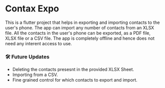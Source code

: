 # Contax Expo

This is a flutter project that helps in exporting and importing contacts to the user's phone. The app can import any number of contacts from an XLSX file. All the contacts in the user's phone can be exported, as a PDF file, XLSX file or a CSV file. The app is completely offline and hence does not need any interent access to use.

### 🛠️ Future Updates
  - Deleting the contacts presesnt in the provided XLSX Sheet.
  - Importing from a CSV.
  - Fine grained control for which contacts to export and import.

<!-- ## Getting Started

This project is a starting point for a Flutter application.

A few resources to get you started if this is your first Flutter project:

- [Lab: Write your first Flutter app](https://flutter.dev/docs/get-started/codelab)
- [Cookbook: Useful Flutter samples](https://flutter.dev/docs/cookbook)

For help getting started with Flutter, view our
[online documentation](https://flutter.dev/docs), which offers tutorials,
samples, guidance on mobile development, and a full API reference. -->
